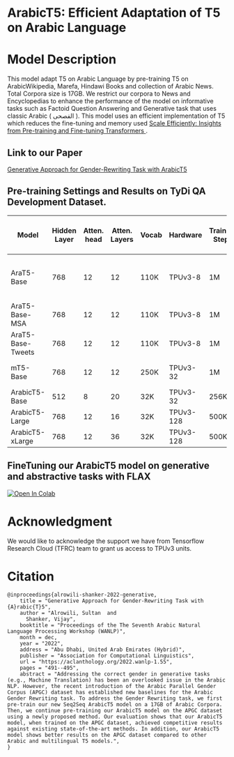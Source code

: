 # ArabicT5: Efficient Adaptation of T5 on Arabic Language


# Model Description

This model adapt T5 on Arabic Language by pre-training T5 on ArabicWikipedia, Marefa, Hindawi Books and collection of Arabic News. Total Corpora size is 17GB. We restrict our corpora to News and Encyclopedias to enhance the performance of the model on informative tasks such as Factoid Question Answering and Generative task that uses classic Arabic ( الفصحى ). This model uses an efficient implementation of T5 which reduces the fine-tuning and memory used [Scale Efficiently: Insights from Pre-training and Fine-tuning Transformers
](https://arxiv.org/abs/2109.10686) . 

## Link to our Paper

[Generative Approach for Gender-Rewriting Task with ArabicT5](https://aclanthology.org/2022.wanlp-1.55/)

## Pre-training Settings and Results on TyDi QA Development Dataset.

|     Model        | Hidden Layer | Atten. head | Atten. Layers | Vocab | Hardware  |Training Steps | Batch  |  Train x Batch Factor |Corpora                 | TyDi QA EM/F1| Link |
|------------------|--------------|-------------|---------------|-------|-----------|---------------|--------|-----------------------|------------------------|--------------|---|
| AraT5-Base       |     768      |      12     |      12       |  110K |TPUv3-8    |        1M     |  128   | 1.0x                  |248GB 29B tokens (MSA + Tweets)    |  69.16/82.82 | [![link][HF]](https://huggingface.co/UBC-NLP/AraT5-base) |  
| AraT5-Base-MSA   |     768      |      12     |      12       |  110K |TPUv3-8    |        1M     |  128   | 1.0x                  |70GB (MSA)              |  68.51/82.66 | [![link][HF]](https://huggingface.co/UBC-NLP/AraT5-msa-base) |
| AraT5-Base-Tweets|     768      |      12     |      12       |  110K |TPUv3-8    |        1M     |  128   | 1.0x                  |178GB (Tweets)          |  64.39/78.22 | [![link][HF]](https://huggingface.co/UBC-NLP/AraT5-tweet-base) |
| mT5-Base         |     768      |      12     |      12       |  250K |TPUv3-32   |        1M     |  1024  | 8.0x                  |6.3T tokens (mC4)|  72.53/85.04 | [![link][HF]](https://huggingface.co/google/mt5-base) |
| ArabicT5-Base    |     512      |      8     |      20      |  32K  |TPUv3-32   |       256K    |  256   | 0.5x                 |17GB (MSA)          |  72.75/85.49 | [![link][HF]](https://huggingface.co/sultan/ArabicT5-Base)|
| ArabicT5-Large   |     768      |      12     |      16       |  32K  |TPUv3-128  |       500K    |  512   | 2.0x                  |17GB (MSA)          |  74.27/86.37      | [![link][HF]](https://huggingface.co/sultan/ArabicT5-Large) |
| ArabicT5-xLarge  |     768      |      12     |      36       |  32K  |TPUv3-128  |       500K    |  512   | 2.0x                  |17GB (MSA)          |  74.38/86.60       | [![link][HF]](https://huggingface.co/sultan/ArabicT5-xLarge) | 


## FineTuning our ArabicT5 model on generative and abstractive tasks with FLAX ###

[![Open In Colab][COLAB]](https://github.com/salrowili/ArabicT5/blob/main/FineTuning_ArabicT5_with_FLAX_and_TPU.ipynb)

# Acknowledgment

We would like to acknowledge the support we have from Tensorflow Research Cloud (TFRC) team to grant us access to TPUv3 units.



# Citation
```
@inproceedings{alrowili-shanker-2022-generative,
    title = "Generative Approach for Gender-Rewriting Task with {A}rabic{T}5",
    author = "Alrowili, Sultan  and
      Shanker, Vijay",
    booktitle = "Proceedings of the The Seventh Arabic Natural Language Processing Workshop (WANLP)",
    month = dec,
    year = "2022",
    address = "Abu Dhabi, United Arab Emirates (Hybrid)",
    publisher = "Association for Computational Linguistics",
    url = "https://aclanthology.org/2022.wanlp-1.55",
    pages = "491--495",
    abstract = "Addressing the correct gender in generative tasks (e.g., Machine Translation) has been an overlooked issue in the Arabic NLP. However, the recent introduction of the Arabic Parallel Gender Corpus (APGC) dataset has established new baselines for the Arabic Gender Rewriting task. To address the Gender Rewriting task, we first pre-train our new Seq2Seq ArabicT5 model on a 17GB of Arabic Corpora. Then, we continue pre-training our ArabicT5 model on the APGC dataset using a newly proposed method. Our evaluation shows that our ArabicT5 model, when trained on the APGC dataset, achieved competitive results against existing state-of-the-art methods. In addition, our ArabicT5 model shows better results on the APGC dataset compared to other Arabic and multilingual T5 models.",
}
```


[COLAB]: https://colab.research.google.com/assets/colab-badge.svg
[HF]: https://huggingface.co/front/assets/huggingface_logo-noborder.svg
